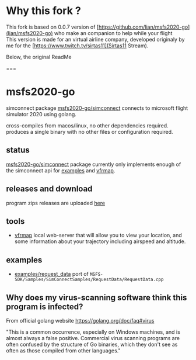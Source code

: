# Why this fork ?

This fork is based on 0.0.7 version of [https://github.com/lian/msfs2020-go](lian/msfs2020-go) who make an companion to help while your flight  
This version is made for an virtual airline company, developed originaly by me for the [https://www.twitch.tv/sirtas11](Sirtas11 Stream).  

Below, the original ReadMe

===

# msfs2020-go

simconnect package [msfs2020-go/simconnect](simconnect/) connects to microsoft flight simulator 2020 using golang.

cross-compiles from macos/linux, no other dependencies required. produces a single binary with no other files or configuration required.

## status

[msfs2020-go/simconnect](simconnect/) package currently only implements enough of the simconnect api for [examples](examples/) and [vfrmap](vfrmap).

## releases and download

program zips releases are uploaded [here](https://github.com/lian/msfs2020-go/releases)

## tools

* [vfrmap](vfrmap/) local web-server that will allow you to view your location, and some information about your trajectory including airspeed and altitude.

## examples

* [examples/request_data](examples/request_data/) port of `MSFS-SDK/Samples/SimConnectSamples/RequestData/RequestData.cpp`

## Why does my virus-scanning software think this program is infected?

From official golang website https://golang.org/doc/faq#virus

"This is a common occurrence, especially on Windows machines, and is almost always a false positive. Commercial virus scanning programs are often confused by the structure of Go binaries, which they don't see as often as those compiled from other languages."
